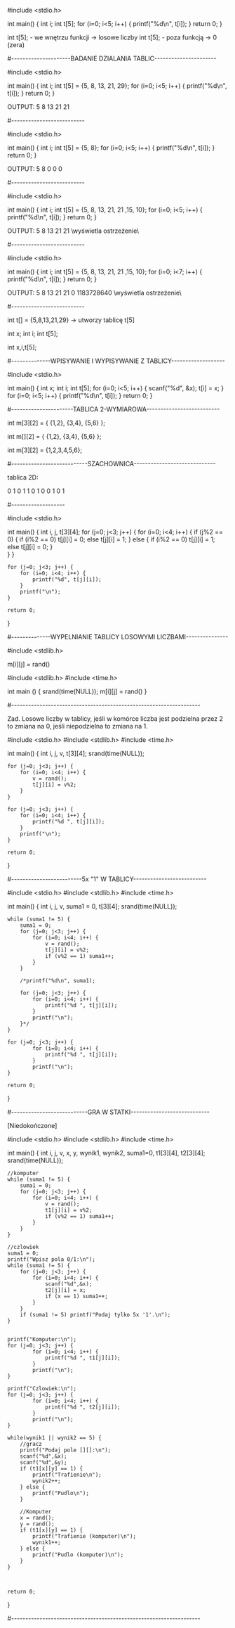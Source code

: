 #include <stdio.h>

int main()
{
    int i;
    int t[5];
    for (i=0; i<5; i++) {
        printf("%d\n", t[i]);
    }
    return 0;
}



int t[5]; - we wnętrzu funkcji -> losowe liczby
int t[5]; - poza funkcją -> 0 (zera)

#---------------------BADANIE DZIALANIA TABLIC----------------------

#include <stdio.h>

int main()
{
    int i;
    int t[5] = {5, 8, 13, 21, 29};
    for (i=0; i<5; i++) {
        printf("%d\n", t[i]);
    }
    return 0;
}

OUTPUT: 
5
8
13
21
21

#--------------------------

#include <stdio.h>

int main()
{
    int i;
    int t[5] = {5, 8};
    for (i=0; i<5; i++) {
        printf("%d\n", t[i]);
    }
    return 0;
}

OUTPUT: 
5
8
0
0
0

#--------------------------

#include <stdio.h>

int main()
{
    int i;
    int t[5] = {5, 8, 13, 21, 21 ,15, 10};
    for (i=0; i<5; i++) {
        printf("%d\n", t[i]);
    }
    return 0;
}

OUTPUT: 
5
8
13
21
21
\\wyświetla ostrzeżenie\\

#--------------------------

#include <stdio.h>

int main()
{
    int i;
    int t[5] = {5, 8, 13, 21, 21 ,15, 10};
    for (i=0; i<7; i++) {
        printf("%d\n", t[i]);
    }
    return 0;
}

OUTPUT: 
5
8
13
21
21
0
1183728640
\\wyświetla ostrzeżenie\\

#--------------------------

int t[] = {5,8,13,21,29}  ->  utworzy tablicę t[5]



int x;
int i;
int t[5];


int x,i,t[5];

#--------------WPISYWANIE I WYPISYWANIE Z TABLICY-------------------

#include <stdio.h>

int main()
{
    int x;
    int i;
    int t[5];
    for (i=0; i<5; i++) {
        scanf("%d", &x);
        t[i] = x;
    }
    for (i=0; i<5; i++) {
        printf("%d\n", t[i]);
    }
    return 0;
}

#----------------------TABLICA 2-WYMIAROWA--------------------------

int m[3][2] = { {1,2}, {3,4}, {5,6} };

int m[][2] = { {1,2}, {3,4}, {5,6} };

int m[3][2] = {1,2,3,4,5,6};

#---------------------------SZACHOWNICA-----------------------------

tablica 2D:

0 1 0 1
1 0 1 0 
0 1 0 1

#-------------------

#include <stdio.h>

int main()
{
    int i, j, t[3][4];
    for (j=0; j<3; j++) {
        for (i=0; i<4; i++) {
            if (j%2 == 0) { 
                if (i%2 == 0) 
                    t[j][i] = 0;
                else
                    t[j][i] = 1;
            } else {
                if (i%2 == 0) 
                    t[j][i] = 1;
                else
                    t[j][i] = 0;
            }        
        }
    }
    
    for (j=0; j<3; j++) {
        for (i=0; i<4; i++) {
            printf("%d", t[j][i]);
        }
        printf("\n");
    }

    return 0;
}

#--------------WYPELNIANIE TABLICY LOSOWYMI LICZBAMI---------------

#include <stdlib.h>

m[i][j] = rand()



#include <stdlib.h>
#include <time.h>

int main () {
    srand(time(NULL));
    m[i][j] = rand()
}

#-------------------------------------------------------------------

Zad.
Losowe liczby w tablicy, jeśli w komórce liczba jest podzielna 
przez 2 to zmiana na 0, jeśli niepodzielna to zmiana na 1.

#include <stdio.h>
#include <stdlib.h>
#include <time.h>

int main()
{
    int i, j, v, t[3][4];
    srand(time(NULL));
    
    
    for (j=0; j<3; j++) {
        for (i=0; i<4; i++) {
            v = rand();
            t[j][i] = v%2;
        }
    }
    
    for (j=0; j<3; j++) {
        for (i=0; i<4; i++) {
            printf("%d ", t[j][i]);
        }
        printf("\n");
    }
    
    return 0;
}

#-------------------------5x "1" W TABLICY--------------------------

#include <stdio.h>
#include <stdlib.h>
#include <time.h>

int main() 
{
    int i, j, v, suma1 = 0, t[3][4];
    srand(time(NULL));
    
    while (suma1 != 5) {
        suma1 = 0;
        for (j=0; j<3; j++) {
            for (i=0; i<4; i++) {
                v = rand();
                t[j][i] = v%2;
                if (v%2 == 1) suma1++;
            }
        }
        
        /*printf("%d\n", suma1);
        
        for (j=0; j<3; j++) {
            for (i=0; i<4; i++) {
                printf("%d ", t[j][i]);
            }
            printf("\n");
        }*/
    }
    
    for (j=0; j<3; j++) {
            for (i=0; i<4; i++) {
                printf("%d ", t[j][i]);
            }
            printf("\n");
    } 
    
    return 0;
}

#---------------------------GRA W STATKI----------------------------

[Niedokończone]


#include <stdio.h>
#include <stdlib.h>
#include <time.h>

int main() 
{
    int i, j, v, x, y, wynik1, wynik2, suma1=0, t1[3][4], t2[3][4];
    srand(time(NULL));
    
    //komputer
    while (suma1 != 5) {
        suma1 = 0;
        for (j=0; j<3; j++) {
            for (i=0; i<4; i++) {
                v = rand();
                t1[j][i] = v%2;
                if (v%2 == 1) suma1++;
            }
        }
    }
    
    //czlowiek
    suma1 = 0;
    printf("Wpisz pola 0/1:\n");
    while (suma1 != 5) {
        for (j=0; j<3; j++) {
            for (i=0; i<4; i++) {
                scanf("%d",&x);
                t2[j][i] = x;
                if (x == 1) suma1++;
            }
        }
        if (suma1 != 5) printf("Podaj tylko 5x '1'.\n");
    }


    printf("Komputer:\n");
    for (j=0; j<3; j++) {
            for (i=0; i<4; i++) {
                printf("%d ", t1[j][i]);
            }
            printf("\n");
    }
    
    printf("Czlowiek:\n");
    for (j=0; j<3; j++) {
            for (i=0; i<4; i++) {
                printf("%d ", t2[j][i]);
            }
            printf("\n");
    }
    
    while(wynik1 || wynik2 == 5) {
        //gracz
        printf("Podaj pole [][]:\n");
        scanf("%d",&x);
        scanf("%d",&y);
        if (t1[x][y] == 1) {
            printf("Trafienie\n");
            wynik2++;
        } else {
            printf("Pudlo\n");
        }
        
        //Komputer
        x = rand();
        y = rand();
        if (t1[x][y] == 1) {
            printf("Trafienie (komputer)\n");
            wynik1++;
        } else {
            printf("Pudlo (komputer)\n");
        }
    }
    
    
    
    return 0;
}


#-------------------------------------------------------------------